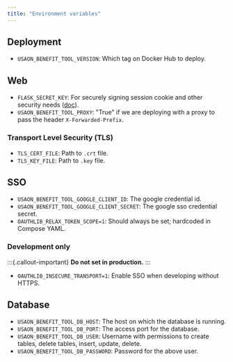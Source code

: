 ```yaml
---
title: "Environment variables"
---
```



## Deployment

* `USAON_BENEFIT_TOOL_VERSION`: Which tag on Docker Hub to deploy.


## Web

* `FLASK_SECRET_KEY`: For securely signing session cookie and other security
  needs ([doc](https://flask.palletsprojects.com/en/2.2.x/config/#SECRET_KEY)).
* `USAON_BENEFIT_TOOL_PROXY`: "True" if we are deploying with a proxy to pass the header
  `X-Forwarded-Prefix`.


### Transport Level Security (TLS)

* `TLS_CERT_FILE`: Path to `.crt` file.
* `TLS_KEY_FILE`: Path to `.key` file.


## SSO

* `USAON_BENEFIT_TOOL_GOOGLE_CLIENT_ID`: The google credential id.
* `USAON_BENEFIT_TOOL_GOOGLE_CLIENT_SECRET`: The google sso credential secret.
* `OAUTHLIB_RELAX_TOKEN_SCOPE=1`: Should always be set; hardcoded in Compose YAML.


### Development only

:::{.callout-important}
**Do not set in production.**
:::

* `OAUTHLIB_INSECURE_TRANSPORT=1`: Enable SSO when developing without HTTPS.


## Database

* `USAON_BENEFIT_TOOL_DB_HOST`: The host on which the database is running.
* `USAON_BENEFIT_TOOL_DB_PORT`: The access port for the database.
* `USAON_BENEFIT_TOOL_DB_USER`: Username with permissions to create tables, delete tables, insert, update,
    delete.
* `USAON_BENEFIT_TOOL_DB_PASSWORD`: Password for the above user.
